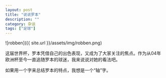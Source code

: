 ```yaml
---
layout: post
title: "说说罗本"
description: ""
category: 杂谈 
tags: ["足球"]
---
```


![robben]({{ site.url }}/assets/img/robben.png)

这届世界杯，罗本凭借自己的出色表现，又成为了大家关注的焦点。作为从04年欧洲杯至今一直追随罗本的球迷，我来说说对她的看法吧。

如果用一个字来总结罗本的特点，我想是一个“轴”字。